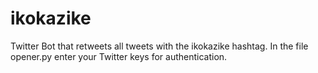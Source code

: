 # ikokazike
Twitter Bot that retweets all tweets with the ikokazike hashtag. 
In the file opener.py enter your Twitter keys for authentication. 
